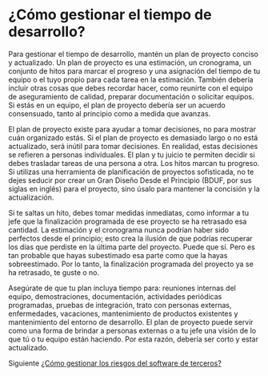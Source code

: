 # ¿Cómo gestionar el tiempo de desarrollo?
[//]: # (Version:1.0.0)
Para gestionar el tiempo de desarrollo, mantén un plan de proyecto conciso y actualizado. Un plan de proyecto es una estimación, un cronograma, un conjunto de hitos para marcar el progreso y una asignación del tiempo de tu equipo o el tuyo propio para cada tarea en la estimación. También debería incluir otras cosas que debes recordar hacer, como reunirte con el equipo de aseguramiento de calidad, preparar documentación o solicitar equipos. Si estás en un equipo, el plan de proyecto debería ser un acuerdo consensuado, tanto al principio como a medida que avanzas.

El plan de proyecto existe para ayudar a tomar decisiones, no para mostrar cuán organizado estás. Si el plan de proyecto es demasiado largo o no está actualizado, será inútil para tomar decisiones. En realidad, estas decisiones se refieren a personas individuales. El plan y tu juicio te permiten decidir si debes trasladar tareas de una persona a otra. Los hitos marcan tu progreso. Si utilizas una herramienta de planificación de proyectos sofisticada, no te dejes seducir por crear un Gran Diseño Desde el Principio (BDUF, por sus siglas en inglés) para el proyecto, sino úsalo para mantener la concisión y la actualización.

Si te saltas un hito, debes tomar medidas inmediatas, como informar a tu jefe que la finalización programada de ese proyecto se ha retrasado esa cantidad. La estimación y el cronograma nunca podrían haber sido perfectos desde el principio; esto crea la ilusión de que podrías recuperar los días que perdiste en la última parte del proyecto. Puede que sí. Pero es tan probable que hayas subestimado esa parte como que la hayas sobreestimado. Por lo tanto, la finalización programada del proyecto ya se ha retrasado, te guste o no.

Asegúrate de que tu plan incluya tiempo para: reuniones internas del equipo, demostraciones, documentación, actividades periódicas programadas, pruebas de integración, trato con personas externas, enfermedades, vacaciones, mantenimiento de productos existentes y mantenimiento del entorno de desarrollo. El plan de proyecto puede servir como una forma de brindar a personas externas o a tu jefe una visión de lo que tú o tu equipo están haciendo. Por esta razón, debería ser corto y estar actualizado.

Siguiente [¿Cómo gestionar los riesgos del software de terceros?](02-How-to-Manage-Third-Party-Software-Risks.md)

